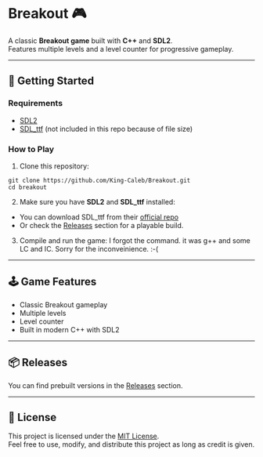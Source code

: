 # Breakout 🎮

A classic **Breakout game** built with **C++** and **SDL2**.  
Features multiple levels and a level counter for progressive gameplay.

---

## 🚀 Getting Started

### Requirements
- [SDL2](https://github.com/libsdl-org/SDL)
- [SDL_ttf](https://github.com/libsdl-org/SDL_ttf) (not included in this repo because of file size)

### How to Play
1. Clone this repository:
```
git clone https://github.com/King-Caleb/Breakout.git
cd breakout
```
2. Make sure you have **SDL2** and **SDL_ttf** installed:
- You can download SDL_ttf from their [official repo](https://github.com/libsdl-org/SDL_ttf)
- Or check the [Releases](../../releases) section for a playable build.
3. Compile and run the game:
I forgot the command. it was g++ and some LC and IC. Sorry for the inconveinience. :-(

---

## 🕹️ Game Features
- Classic Breakout gameplay  
- Multiple levels  
- Level counter  
- Built in modern C++ with SDL2  

---

## 📦 Releases
You can find prebuilt versions in the [Releases](../../releases) section.

---

## 📜 License
This project is licensed under the [MIT License](LICENSE).  
Feel free to use, modify, and distribute this project as long as credit is given.
